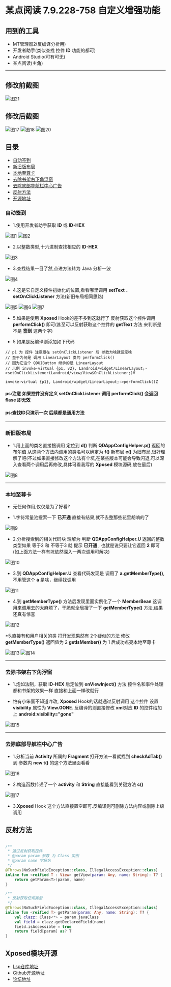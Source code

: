 # 某点阅读 7.9.228-758 自定义增强功能

## 用到的工具

* MT管理器2(反编译分析用)
* 开发者助手(类似查找 控件 **ID** 功能的都可)
* Android Studio(可有可无)
* 某点阅读(主角)

---

## 修改前截图

![图21](https://github.com/xihan123/QDReadHook/blob/master/Screenshots/Tutorial/修改前.jpg?raw=true)

## 修改后截图

![图17](https://github.com/xihan123/QDReadHook/blob/master/Screenshots/Tutorial/18.jpg?raw=true)
![图18](https://github.com/xihan123/QDReadHook/blob/master/Screenshots/Tutorial/19.jpg?raw=true)
![图20](https://github.com/xihan123/QDReadHook/blob/master/Screenshots/Tutorial/20.jpg?raw=true)

## 目录

* [自动签到](#自动签到)
* [新旧版布局](#新旧版布局)
* [本地至尊卡](#本地至尊卡)
* [去除书架右下角浮窗](#去除书架右下角浮窗)
* [去除底部导航栏中心广告](#去除底部导航栏中心广告)
* [反射方法](#反射方法)
* [开源地址](#Xposed模块开源)

### 自动签到

* 1.使用开发者助手获取 **ID** 或 **ID-HEX**

![图1](https://github.com/xihan123/QDReadHook/blob/master/Screenshots/Tutorial/1.jpg?raw=true)
![图2](https://github.com/xihan123/QDReadHook/blob/master/Screenshots/Tutorial/2.jpg?raw=true)

* 2.以整数类型,十六进制查找相应的 **ID-HEX**

![图3](https://github.com/xihan123/QDReadHook/blob/master/Screenshots/Tutorial/3.jpg?raw=true)

* 3.查找结果一目了然,点进方法转为 Java 分析一波

![图4](https://github.com/xihan123/QDReadHook/blob/master/Screenshots/Tutorial/4.jpg?raw=true)

* 4.这是它自定义控件初始化的位置,看看哪里调用
**setText** 、 **setOnClickListener** 方法(新旧布局相同思路)

![图5](https://github.com/xihan123/QDReadHook/blob/master/Screenshots/Tutorial/5.jpg?raw=true)
![图6](https://github.com/xihan123/QDReadHook/blob/master/Screenshots/Tutorial/6.jpg?raw=true)
![图7](https://github.com/xihan123/QDReadHook/blob/master/Screenshots/Tutorial/7.jpg?raw=true)

* 5.如果是使用 **Xposed** Hook的差不多到这就行了 反射获取这个控件调用 **performClick()** 即可(甚至可以反射获取这个控件的 **getText** 方法 来判断是不是 **签到** 这两个字)

* 5.如果是反编译则添加如下代码

```smail
// p1 为 控件 注意跟在 setOnClickListener 后 参数为啥就设定啥
// 至于为何是 调用 LinearLayout 类的 performClick()
// 因为它这个 QDUIButton 继承的是 LinearLayout
// 示例 invoke-virtual {p1, v2}, Landroid/widget/LinearLayout;->setOnClickListener(Landroid/view/View$OnClickListener;)V

invoke-virtual {p1}, Landroid/widget/LinearLayout;->performClick()Z
```

#### ps:注意 如果控件没有定义 **setOnClickListener** 调用 **performClick()** 会返回 **flase** 即无效

#### ps:查找ID只演示一次 后续都是通用方法

---

### 新旧版布局

* 1.用上面的类名直接搜调用 定位到 **d()** 判断 **QDAppConfigHelper.p()** 返回的布尔值 从这两个方法内调用的类名可以确定为  **f()**  新布局 **e()** 为旧布局,很好理解了吧(不过如果直接修改这个方法有个坑,在某些版本可能会导致闪退,可以深入查看两个调用后再修改,具体可看我写的 **Xposed** 模块源码,放在最后)

![图8](https://github.com/xihan123/QDReadHook/blob/master/Screenshots/Tutorial/8.jpg?raw=true)

---

### 本地至尊卡

* 无任何作用,仅仅是为了好看?

* 1.字符常量池搜索一下 **已开通** 直接有结果,就不去整那些花里胡哨的了

![图9](https://github.com/xihan123/QDReadHook/blob/master/Screenshots/Tutorial/9.jpg?raw=true)

* 2.分析搜索到的相关代码块 理解为 判断 **QDAppConfigHelper.U** 返回的整数类型如果 等于2 和 不等于3 就 提示 **已开通** , 也就是说只要让它返回 **2** 即可(如上面方法一样有坑依然深入一两次调用可解决)

![图10](https://github.com/xihan123/QDReadHook/blob/master/Screenshots/Tutorial/10.jpg?raw=true)

* 3.到 **QDAppConfigHelper.U** 查看代码发现是 调用了 **a.getMemberType()**, 不用管这个 **a** 是啥，继续找调用

![图11](https://github.com/xihan123/QDReadHook/blob/master/Screenshots/Tutorial/11.jpg?raw=true)

* 4.到 **getMemberType()** 方法后发现里面实例化了一个 **MemberBean** 这调用来调用去的太麻烦了，干脆就全局搜了一下 **getMemberType()** 方法,结果还真有惊喜

![图12](https://github.com/xihan123/QDReadHook/blob/master/Screenshots/Tutorial/12.jpg?raw=true)

*5.直接有和用户相关的类 打开发现果然有 2个疑似的方法 修改**getMemberType()** 返回值为 2 **getIsMember()** 为 1 后成功点亮本地至尊卡

![图13](https://github.com/xihan123/QDReadHook/blob/master/Screenshots/Tutorial/13.jpg?raw=true)
![图14](https://github.com/xihan123/QDReadHook/blob/master/Screenshots/Tutorial/14.jpg?raw=true)

---

### 去除书架右下角浮窗

* 1.炮如法制，获取 **ID-HEX** 后定位到 **onViewInject()** 方法 控件名和事件处理都和书架的效果一样 直接和上面一样改就行

* 怕有小笨蛋不知道咋改, **Xposed** Hook的话就通过反射调用 这个控件 设置 **visibility** 属性为 **View.GONE**. 反编译的则直接修改 **xml**对应 **ID** 的控件给加上 **android:visibility="gone"**

![图15](https://github.com/xihan123/QDReadHook/blob/master/Screenshots/Tutorial/15.jpg?raw=true)

---

### 去除底部导航栏中心广告

* 1.分析当前 **Activity** 所属的 **Fragment** 打开方法一看就找到 **checkAdTab()** 到 参数内 **new t()** 的这个方法里面看看

![图16](https://github.com/xihan123/QDReadHook/blob/master/Screenshots/Tutorial/16.jpg?raw=true)

* 2.构造函数传递了一个 **activity** 和 **String** 直接能看到关键方法 **c()**

![图17](https://github.com/xihan123/QDReadHook/blob/master/Screenshots/Tutorial/17.jpg?raw=true)

* 3.**Xposed** Hook 这个方法直接置空即可.反编译则可删除方法内容或删除上级调用

## 反射方法

```kotlin

/**
 * 通过反射获取控件
 * @param param 参数 为 Class 实例
 * @param name 字段名
 */
@Throws(NoSuchFieldException::class, IllegalAccessException::class)
inline fun <reified T : View> getView(param: Any, name: String): T? {
    return getParam<T>(param, name)
}

/**
 * 反射获取任何类型
 */
@Throws(NoSuchFieldException::class, IllegalAccessException::class)
inline fun <reified T> getParam(param: Any, name: String): T? {
    val clazz: Class<*> = param.javaClass
    val field = clazz.getDeclaredField(name)
    field.isAccessible = true
    return field[param] as? T
}

```

## Xposed模块开源

* [Lsp仓库地址](https://modules.lsposed.org/module/cn.xihan.qdds)
* [Github开源地址](https://github.com/xihan123/QDReadHook)
* [论坛地址](https://www.52pojie.cn/thread-1658012-1-1.html)
